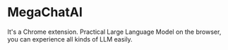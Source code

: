 # MegaChatAI
It's a Chrome extension. Practical Large Language Model on the browser, you can experience all kinds of LLM easily.
